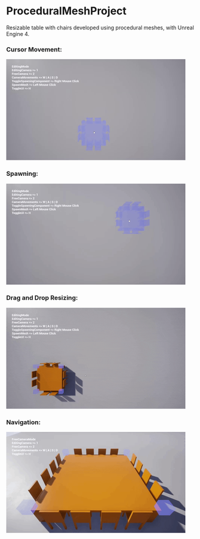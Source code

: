 # ProceduralMeshProject
Resizable table with chairs developed using procedural meshes, with Unreal Engine 4.

### Cursor Movement:
![](Gifs/Cursor_Movement.gif)
### Spawning:
![](Gifs/Spawning.gif)
### Drag and Drop Resizing:
![](Gifs/Drag_and_Drop_Resizing.gif)
### Navigation:
![](Gifs/Navigation.gif)
